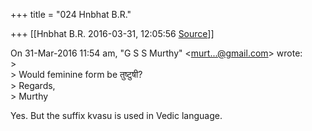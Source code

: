 +++
title = "024 Hnbhat B.R."

+++
[[Hnbhat B.R.	2016-03-31, 12:05:56 [Source](https://groups.google.com/g/samskrita/c/O-ArQvKXvO8)]]



  
On 31-Mar-2016 11:54 am, "G S S Murthy" \<[murt...@gmail.com]()\> wrote:  
\>  
\> Would feminine form be तुष्टुषी?  
\> Regards,  
\> Murthy

Yes. But the suffix kvasu is used in Vedic language.

